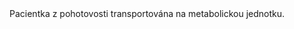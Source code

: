 <div class="w3-row">
<div class="w3-half">

<div class="w3-khaki w3-xlarge w3-padding w3-margin">
Pacientka z pohotovosti transportována na metabolickou jednotku. 
</div>

</div>
<div class="w3-half">
</div>
</div>